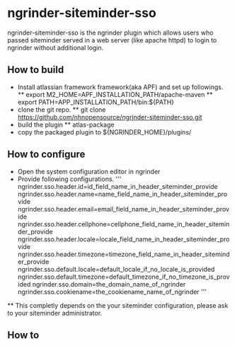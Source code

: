ngrinder-siteminder-sso
=======================

ngrinder-siteminder-sso is the ngrinder plugin which allows users who passed siteminder served in a web server (like apache httpd) to login to ngrinder without additional login.

## How to build
* Install atlassian framework framework(aka APF) and set up followings.
** export M2_HOME=APF_INSTALLATION_PATH/apache-maven
** export PATH=APP_INSTALLATION_PATH/bin:${PATH}
* clone the git repo.
** git clone https://github.com/nhnopensource/ngrinder-siteminder-sso.git
* build the plugin
** atlas-package
* copy the packaged plugin to ${NGRINDER_HOME}/plugins/

## How to configure 
* Open the system configuration editor in ngrinder
* Provide following configurations.
'''
ngrinder.sso.header.id=id_field_name_in_header_siteminder_provide
ngrinder.sso.header.name=name_field_name_in_header_siteminder_provide
ngrinder.sso.header.email=email_field_name_in_header_siteminder_provide
ngrinder.sso.header.cellphone=cellphone_field_name_in_header_siteminder_provide
ngrinder.sso.header.locale=locale_field_name_in_header_siteminder_provide
ngrinder.sso.header.timezone=timezone_field_name_in_header_siteminder_provide
ngrinder.sso.default.locale=default_locale_if_no_locale_is_provided
ngrinder.sso.default.timezone=default_timezone_if_no_timezone_is_provided
ngrinder.sso.domain=the_domain_name_of_ngrinder
ngrinder.sso.cookiename=the_cookiename_name_of_ngrinder
'''

** This completly depends on the your siteminder configuration, please ask to your siteminder administrator.

## How to 
